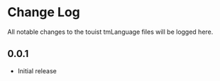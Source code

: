 # Change Log
All notable changes to the touist tmLanguage files will be logged here.

## 0.0.1
- Initial release
